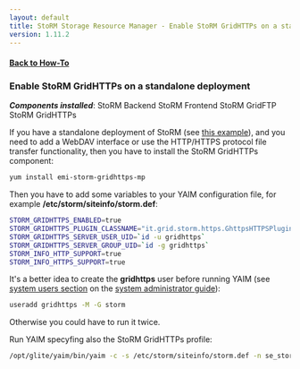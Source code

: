 ```yaml
---
layout: default
title: StoRM Storage Resource Manager - Enable StoRM GridHTTPs on a standalone deployment
version: 1.11.2
---
```


#### [Back to How-To]({{site.baseurl}}/documentation/examples)

### Enable StoRM GridHTTPs on a standalone deployment

_**Components installed**_: <span class="label label-important">StoRM Backend</span> <span class="label label-info">StoRM Frontend</span> <span class="label">StoRM GridFTP</span> <span class="label label-success">StoRM GridHTTPs</span>

If you have a standalone deployment of StoRM (see [this example][example]), and you need to add a WebDAV interface or use the HTTP/HTTPS protocol file transfer functionality, then you have to install the StoRM GridHTTPs component:

```bash
yum install emi-storm-gridhttps-mp
```

Then you have to add some variables to your YAIM configuration file, for example **/etc/storm/siteinfo/storm.def**:

```bash
STORM_GRIDHTTPS_ENABLED=true
STORM_GRIDHTTPS_PLUGIN_CLASSNAME="it.grid.storm.https.GhttpsHTTPSPluginInterface"
STORM_GRIDHTTPS_SERVER_USER_UID=`id -u gridhttps`
STORM_GRIDHTTPS_SERVER_GROUP_UID=`id -g gridhttps`
STORM_INFO_HTTP_SUPPORT=true
STORM_INFO_HTTPS_SUPPORT=true
```

It's a better idea to create the **gridhttps** user before running YAIM (see [system users section]({{site.baseurl}}/documentation/sysadmin-guide/1.11.2/#systemusers) on the [system administrator guide]({{site.baseurl}}/documentation/sysadmin-guide/1.11.2)):

```bash
useradd gridhttps -M -G storm
```

 Otherwise you could have to run it twice.

Run YAIM specyfing also the StoRM GridHTTPs profile:

```bash
/opt/glite/yaim/bin/yaim -c -s /etc/storm/siteinfo/storm.def -n se_storm_backend -n se_storm_frontend -n se_storm_gridftp -n se_storm_gridhttps
```

[example]: {{site.baseurl}}/documentation/examples/basic-storm-standalone-configuration/1.11.2/basic-storm-standalone-configuration.html
